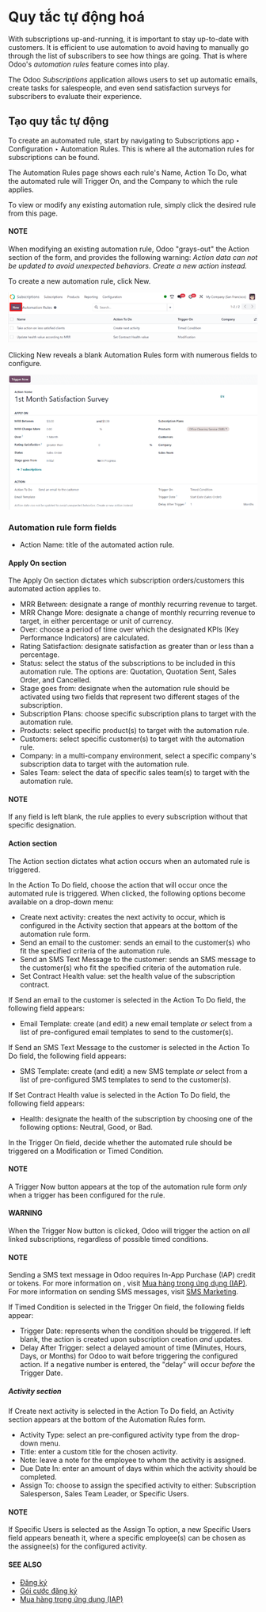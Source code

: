 # Quy tắc tự động hoá

With subscriptions up-and-running, it is important to stay up-to-date with customers. It is
efficient to use automation to avoid having to manually go through the list of subscribers to see
how things are going. That is where Odoo's *automation rules* feature comes into play.

The Odoo *Subscriptions* application allows users to set up automatic emails, create tasks for
salespeople, and even send satisfaction surveys for subscribers to evaluate their experience.

## Tạo quy tắc tự động

To create an automated rule, start by navigating to Subscriptions app ‣
Configuration ‣ Automation Rules. This is where all the automation rules for subscriptions can be
found.

The Automation Rules page shows each rule's Name, Action To Do,
what the automated rule will Trigger On, and the Company to which the rule
applies.

To view or modify any existing automation rule, simply click the desired rule from this page.

#### NOTE
When modifying an existing automation rule, Odoo "grays-out" the Action section of
the form, and provides the following warning: *Action data can not be updated to avoid unexpected
behaviors. Create a new action instead.*

To create a new automation rule, click New.

![The Automation Rules page in the Odoo Subscriptions application.](../../../.gitbook/assets/automation-rules-page.png)

Clicking New reveals a blank Automation Rules form with numerous fields to
configure.

![A sample Automation Rules form in the Odoo Subscriptions application.](../../../.gitbook/assets/automation-rules-form.png)

### Automation rule form fields

- Action Name: title of the automated action rule.

#### Apply On section

The Apply On section dictates which subscription orders/customers this automated action
applies to.

- MRR Between: designate a range of monthly recurring revenue to target.
- MRR Change More: designate a change of monthly recurring revenue to target, in either
  percentage or unit of currency.
- Over: choose a period of time over which the designated KPIs (Key Performance
  Indicators) are calculated.
- Rating Satisfaction: designate satisfaction as greater than or
  less than a percentage.
- Status: select the status of the subscriptions to be included in this automation rule.
  The options are: Quotation, Quotation Sent, Sales Order, and
  Cancelled.
- Stage goes from: designate when the automation rule should be activated using two
  fields that represent two different stages of the subscription.
- Subscription Plans: choose specific subscription plans to target with the automation
  rule.
- Products: select specific product(s) to target with the automation rule.
- Customers: select specific customer(s) to target with the automation rule.
- Company: in a multi-company environment, select a specific company's subscription data
  to target with the automation rule.
- Sales Team: select the data of specific sales team(s) to target with the automation
  rule.

#### NOTE
If any field is left blank, the rule applies to every subscription without that specific
designation.

#### Action section

The Action section dictates what action occurs when an automated rule is triggered.

In the Action To Do field, choose the action that will occur once the automated rule is
triggered. When clicked, the following options become available on a drop-down menu:

- Create next activity: creates the next activity to occur, which is configured in the
  Activity section that appears at the bottom of the automation rule form.
- Send an email to the customer: sends an email to the customer(s) who fit the specified
  criteria of the automation rule.
- Send an SMS Text Message to the customer: sends an SMS message to the customer(s) who
  fit the specified criteria of the automation rule.
- Set Contract Health value: set the health value of the subscription contract.

If Send an email to the customer is selected in the Action To Do field, the
following field appears:

- Email Template: create (and edit) a new email template *or* select from a list of
  pre-configured email templates to send to the customer(s).

If Send an SMS Text Message to the customer is selected in the Action To Do
field, the following field appears:

- SMS Template: create (and edit) a new SMS template *or* select from a list of
  pre-configured SMS templates to send to the customer(s).

If Set Contract Health value is selected in the Action To Do field, the
following field appears:

- Health: designate the health of the subscription by choosing one of the following
  options: Neutral, Good, or Bad.

In the Trigger On field, decide whether the automated rule should be triggered on a
Modification or Timed Condition.

#### NOTE
A Trigger Now button appears at the top of the automation rule form *only* when a
trigger has been configured for the rule.

#### WARNING
When the Trigger Now button is clicked, Odoo will trigger the action on *all* linked
subscriptions, regardless of possible timed conditions.

#### NOTE
Sending a SMS text message in Odoo requires In-App Purchase (IAP) credit or tokens. For more
information on , visit [Mua hàng trong ứng dụng (IAP)](../../essentials/in_app_purchase.md).
For more information on sending SMS messages, visit
[SMS Marketing](../../marketing/sms_marketing/).

If Timed Condition is selected in the Trigger On field, the following fields
appear:

- Trigger Date: represents when the condition should be triggered. If left blank, the
  action is created upon subscription creation *and* updates.
- Delay After Trigger: select a delayed amount of time (Minutes,
  Hours, Days, or Months) for Odoo to wait before triggering the
  configured action. If a negative number is entered, the "delay" will occur *before* the
  Trigger Date.

##### Activity section

If Create next activity is selected in the Action To Do field, an
Activity section appears at the bottom of the Automation Rules form.

- Activity Type: select an pre-configured activity type from the drop-down menu.
- Title: enter a custom title for the chosen activity.
- Note: leave a note for the employee to whom the activity is assigned.
- Due Date In: enter an amount of days within which the activity should be completed.
- Assign To: choose to assign the specified activity to either: Subscription
  Salesperson, Sales Team Leader, or Specific Users.

#### NOTE
If Specific Users is selected as the Assign To option, a new
Specific Users field appears beneath it, where a specific employee(s) can be chosen
as the assignee(s) for the configured activity.

#### SEE ALSO
- [Đăng ký](./)
- [Gói cước đăng ký](plans.md)
- [Mua hàng trong ứng dụng (IAP)](../../essentials/in_app_purchase.md)
